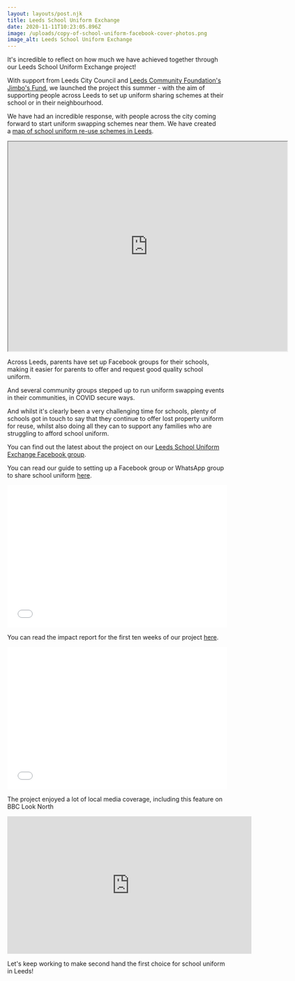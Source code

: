 ```yaml
---
layout: layouts/post.njk
title: Leeds School Uniform Exchange
date: 2020-11-11T10:23:05.896Z
image: /uploads/copy-of-school-uniform-facebook-cover-photos.png
image_alt: Leeds School Uniform Exchange
---
```

It's incredible to reflect on how much we have achieved together through our Leeds School Uniform Exchange project!

With support from Leeds City Council and [Leeds Community Foundation's Jimbo's Fund](https://leedscf.org.uk/), we launched the project this summer - with the aim of supporting people across Leeds to set up uniform sharing schemes at their school or in their neighbourhood.

We have had an incredible response, with people across the city coming forward to start uniform swapping schemes near them. We have created a [map of school uniform re-use schemes in Leeds](https://www.google.com/maps/d/u/0/viewer?mid=12f68wxlwJ-MdovH7aQRHCwJyBDkWn-v3&ll=53.79479222009331%2C-1.5229087614461334&z=12).

<iframe src="https://www.google.com/maps/d/embed?mid=12f68wxlwJ-MdovH7aQRHCwJyBDkWn-v3" width="640" height="480"></iframe>

Across Leeds, parents have set up Facebook groups for their schools, making it easier for parents to offer and request good quality school uniform.  

And several community groups stepped up to run uniform swapping events in their communities, in COVID secure ways.

And whilst it's clearly been a very challenging time for schools, plenty of schools got in touch to say that they continue to offer lost property uniform for reuse, whilst also doing all they can to support any families who are struggling to afford school uniform.

You can find out the latest about the project on our [Leeds School Uniform Exchange Facebook group](https://www.facebook.com/groups/603050533660854/).  

You can read our guide to setting up a Facebook group or WhatsApp group to share school uniform [here](https://issuu.com/zerowasteleeds/docs/how_to_guide_-_facebook_or_whatsapp__6_).

<iframe allow="fullscreen" style="border:none;width:100%;height:326px;" src="//e.issuu.com/embed.html?d=how_to_guide_-_facebook_or_whatsapp__6_&u=zerowasteleeds"></iframe>

You can read the impact report for the first ten weeks of our project [here](https://issuu.com/zerowasteleeds/docs/impact_report_-_leeds_school_uniform_exchange).

<iframe allow="fullscreen" style="border:none;width:100%;height:326px;" src="//e.issuu.com/embed.html?d=impact_report_-_leeds_school_uniform_exchange&u=zerowasteleeds"></iframe>

The project enjoyed a lot of local media coverage, including this feature on BBC Look North

<iframe width="560" height="315" src="https://www.youtube.com/embed/RuyCriaVWlU" frameborder="0" allow="accelerometer; autoplay; clipboard-write; encrypted-media; gyroscope; picture-in-picture" allowfullscreen></iframe>

Let's keep working to make second hand the first choice for school uniform in Leeds!